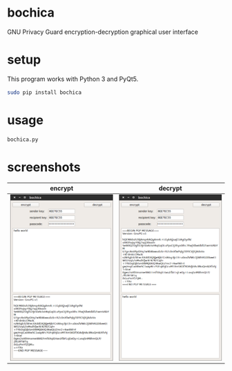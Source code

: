 # bochica

GNU Privacy Guard encryption-decryption graphical user interface

# setup

This program works with Python 3 and PyQt5.

```Bash
sudo pip install bochica
```

# usage

```Bash
bochica.py
```

# screenshots

|**encrypt**             |**decrypt**             |
|------------------------|------------------------|
|![](bochica_encrypt.png)|![](bochica_decrypt.png)|
